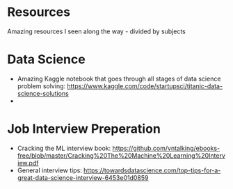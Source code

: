 # Resources
Amazing resources I seen along the way - divided by subjects

# Data Science
- Amazing Kaggle notebook that goes through all stages of data science problem solving:
  https://www.kaggle.com/code/startupsci/titanic-data-science-solutions
- 

# Job Interview Preperation
- Cracking the ML interview book:
  https://github.com/vntalking/ebooks-free/blob/master/Cracking%20The%20Machine%20Learning%20Interview.pdf
- General interview tips:
  https://towardsdatascience.com/top-tips-for-a-great-data-science-interview-6453e01d0859
